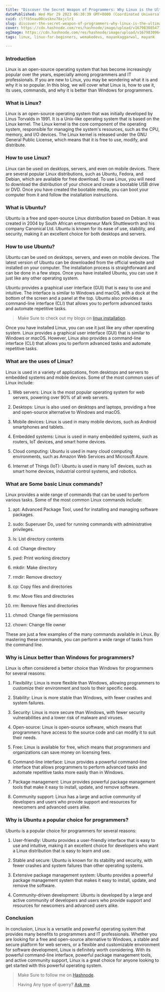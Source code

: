 ```yaml
---
title: "Discover the Secret Weapon of Programmers: Why Linux is the Ultimate Operating System You Need!"
datePublished: Wed Mar 29 2023 06:30:39 GMT+0000 (Coordinated Universal Time)
cuid: clftb5nau00cvsknv78xjclr1
slug: discover-the-secret-weapon-of-programmers-why-linux-is-the-ultimate-operating-system-you-need
cover: https://cdn.hashnode.com/res/hashnode/image/upload/v1679830854777/2c8eded3-5cf6-4b50-883e-7059705d5fe1.png
ogImage: https://cdn.hashnode.com/res/hashnode/image/upload/v1679830964540/c4705548-c88d-428f-924c-b260d5a13a0e.png
tags: linux, linux-for-beginners, wemakedevs, mayankaggarwal, mayank

---
```


### **Introduction**

Linux is an open-source operating system that has become increasingly popular over the years, especially among programmers and IT professionals. If you are new to Linux, you may be wondering what it is and why it is so popular. In this blog, we will cover what Linux is, how to use it, its uses, commands, and why it is better than Windows for programmers.

### **What is Linux?**

Linux is an open-source operating system that was initially developed by Linus Torvalds in 1991. It is a Unix-like operating system that is based on the Linux kernel. The Linux kernel is the core component of the operating system, responsible for managing the system's resources, such as the CPU, memory, and I/O devices. The Linux kernel is released under the GNU General Public License, which means that it is free to use, modify, and distribute.

### **How to use Linux?**

Linux can be used on desktops, servers, and even on mobile devices. There are several popular Linux distributions, such as Ubuntu, Fedora, and Debian, which are available for free download. To use Linux, you will need to download the distribution of your choice and create a bootable USB drive or DVD. Once you have created the bootable media, you can boot your computer from it and follow the installation instructions.

### **What is Ubuntu?**

Ubuntu is a free and open-source Linux distribution based on Debian. It was created in 2004 by South African entrepreneur Mark Shuttleworth and his company Canonical Ltd. Ubuntu is known for its ease of use, stability, and security, making it an excellent choice for both desktops and servers.

### **How to use Ubuntu?**

Ubuntu can be used on desktops, servers, and even on mobile devices. The latest version of Ubuntu can be downloaded from the official website and installed on your computer. The installation process is straightforward and can be done in a few steps. Once you have installed Ubuntu, you can use it just like any other operating system.

Ubuntu provides a graphical user interface (GUI) that is easy to use and intuitive. The interface is similar to Windows and macOS, with a dock at the bottom of the screen and a panel at the top. Ubuntu also provides a command-line interface (CLI) that allows you to perform advanced tasks and automate repetitive tasks.

> Make Sure to check out my blogs on [linux installation](https://blog.mayankaggarwal.live/how-to-dual-boot-your-pc-windows-and-ubuntu).

Once you have installed Linux, you can use it just like any other operating system. Linux provides a graphical user interface (GUI) that is similar to Windows or macOS. However, Linux also provides a command-line interface (CLI) that allows you to perform advanced tasks and automate repetitive tasks.

### What are the uses of Linux?

Linux is used in a variety of applications, from desktops and servers to embedded systems and mobile devices. Some of the most common uses of Linux include:

1. Web servers: Linux is the most popular operating system for web servers, powering over 90% of all web servers.
    
2. Desktops: Linux is also used on desktops and laptops, providing a free and open-source alternative to Windows and macOS.
    
3. Mobile devices: Linux is used in many mobile devices, such as Android smartphones and tablets.
    
4. Embedded systems: Linux is used in many embedded systems, such as routers, IoT devices, and smart home devices.
    
5. Cloud computing: Ubuntu is used in many cloud computing environments, such as Amazon Web Services and Microsoft Azure.
    
6. Internet of Things (IoT): Ubuntu is used in many IoT devices, such as smart home devices, industrial control systems, and robotics.
    

### **What are Some basic Linux commands?**

Linux provides a wide range of commands that can be used to perform various tasks. Some of the most common Linux commands include:

1. apt: Advanced Package Tool, used for installing and managing software packages.
    
2. sudo: Superuser Do, used for running commands with administrative privileges.
    
3. ls: List directory contents
    
4. cd: Change directory
    
5. pwd: Print working directory
    
6. mkdir: Make directory
    
7. rmdir: Remove directory
    
8. cp: Copy files and directories
    
9. mv: Move files and directories
    
10. rm: Remove files and directories
    
11. chmod: Change file permissions
    
12. chown: Change file owner
    

These are just a few examples of the many commands available in Linux. By mastering these commands, you can perform a wide range of tasks from the command line.

### **Why is Linux better than Windows for programmers?**

Linux is often considered a better choice than Windows for programmers for several reasons:

1. Flexibility: Linux is more flexible than Windows, allowing programmers to customize their environment and tools to their specific needs.
    
2. Stability: Linux is more stable than Windows, with fewer crashes and system failures.
    
3. Security: Linux is more secure than Windows, with fewer security vulnerabilities and a lower risk of malware and viruses.
    
4. Open-source: Linux is open-source software, which means that programmers have access to the source code and can modify it to suit their needs.
    
5. Free: Linux is available for free, which means that programmers and organizations can save money on licensing fees.
    
6. Command-line interface: Linux provides a powerful command-line interface that allows programmers to perform advanced tasks and automate repetitive tasks more easily than in Windows.
    
7. Package management: Linux provides powerful package management tools that make it easy to install, update, and remove software.
    
8. Community support: Linux has a large and active community of developers and users who provide support and resources for newcomers and advanced users alike.
    

### **Why is Ubuntu a popular choice for programmers?**

Ubuntu is a popular choice for programmers for several reasons:

1. User-friendly: Ubuntu provides a user-friendly interface that is easy to use and intuitive, making it an excellent choice for developers who want a Linux distribution that is easy to learn and use.
    
2. Stable and secure: Ubuntu is known for its stability and security, with fewer crashes and system failures than other operating systems.
    
3. Extensive package management system: Ubuntu provides a powerful package management system that makes it easy to install, update, and remove the software.
    
4. Community-driven development: Ubuntu is developed by a large and active community of developers and users who provide support and resources for newcomers and advanced users alike.
    

### **Conclusion**

In conclusion, Linux is a versatile and powerful operating system that provides many benefits to programmers and IT professionals. Whether you are looking for a free and open-source alternative to Windows, a stable and secure platform for web servers, or a flexible and customizable environment for software development, Linux is definitely worth considering. With its powerful command-line interface, powerful package management tools, and active community support, Linux is a great choice for anyone looking to get started with this powerful operating system.

> Make Sure to follow me on [Hashnode](https://blog.mayankaggarwal.live/).
> 
> Having Any type of querry? [Ask me](https://mayankaggarwal.live/).